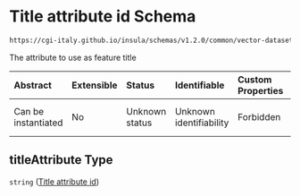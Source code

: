 # Title attribute id Schema

```txt
https://cgi-italy.github.io/insula/schemas/v1.2.0/common/vector-dataset-visualization-config.schema.json#/properties/titleAttribute
```

The attribute to use as feature title

| Abstract            | Extensible | Status         | Identifiable            | Custom Properties | Additional Properties | Access Restrictions | Defined In                                                                                                                                 |
| :------------------ | :--------- | :------------- | :---------------------- | :---------------- | :-------------------- | :------------------ | :----------------------------------------------------------------------------------------------------------------------------------------- |
| Can be instantiated | No         | Unknown status | Unknown identifiability | Forbidden         | Allowed               | none                | [vector-dataset-visualization-config.schema.json\*](schemas/common/vector-dataset-visualization-config.schema.json) |

## titleAttribute Type

`string` ([Title attribute id](vector-dataset-visualization-config-properties-title-attribute-id.md))
